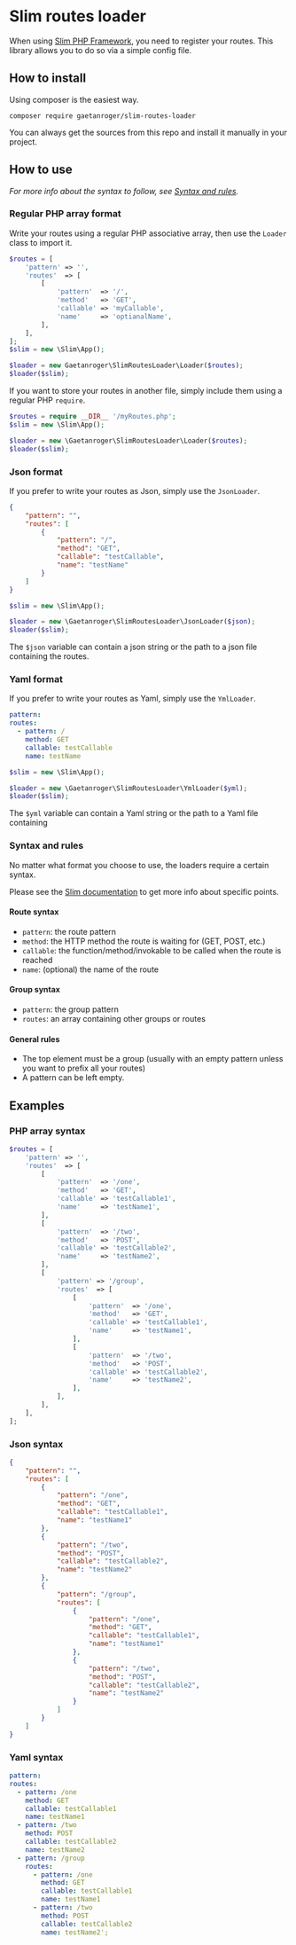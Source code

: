 # Slim routes loader
When using [Slim PHP Framework](https://www.slimframework.com/),
you need to register your routes. This library allows you to do so
via a simple config file.
## How to install
Using composer is the easiest way.
```
composer require gaetanroger/slim-routes-loader
```
You can always get the sources from this repo and install
it manually in your project.

## How to use
*For more info about the syntax to follow, see [Syntax and rules](#syntax-and-rules).*
### Regular PHP array format
Write your routes using a regular PHP associative array,
then use the `Loader` class to import it.
```php
$routes = [
    'pattern' => '',
    'routes'  => [
        [
            'pattern'  => '/',
            'method'   => 'GET',
            'callable' => 'myCallable',
            'name'     => 'optianalName',
        ],
    ],
];
$slim = new \Slim\App();

$loader = new Gaetanroger\SlimRoutesLoader\Loader($routes);
$loader($slim);
```
If you want to store your routes in another file, simply include them
using a regular PHP `require`.
```php
$routes = require __DIR__ '/myRoutes.php';
$slim = new \Slim\App();

$loader = new \Gaetanroger\SlimRoutesLoader\Loader($routes);
$loader($slim);
```
### Json format
If you prefer to write your routes as Json, simply use the `JsonLoader`.
```json
{
    "pattern": "",
    "routes": [
        {
            "pattern": "/",
            "method": "GET",
            "callable": "testCallable",
            "name": "testName"
        }
    ]
}
```
```php
$slim = new \Slim\App();

$loader = new \Gaetanroger\SlimRoutesLoader\JsonLoader($json);
$loader($slim);
```
The `$json` variable can contain a json string or the path to a json file containing 
the routes.
### Yaml format
If you prefer to write your routes as Yaml, simply use the `YmlLoader`.
```yaml
pattern:
routes:
  - pattern: /
    method: GET
    callable: testCallable
    name: testName
```
```php
$slim = new \Slim\App();

$loader = new \Gaetanroger\SlimRoutesLoader\YmlLoader($yml);
$loader($slim);
```
The `$yml` variable can contain a Yaml string or the path to a Yaml file containing 

### Syntax and rules
No matter what format you choose to use, the loaders require a certain syntax.

Please see the [Slim documentation](https://www.slimframework.com/docs/objects/router.html) 
to get more info about specific points.

#### Route syntax
* `pattern`: the route pattern
* `method`: the HTTP method the route is waiting for (GET, POST, etc.)
* `callable`: the function/method/invokable to be called when the route is reached
* `name`: (optional) the name of the route

#### Group syntax
* `pattern`: the group pattern
* `routes`: an array containing other groups or routes

#### General rules
* The top element must be a group (usually with an empty pattern unless you want to prefix all your routes)
* A pattern can be left empty.

## Examples
### PHP array syntax
```php
$routes = [
    'pattern' => '',
    'routes'  => [
        [
            'pattern'  => '/one',
            'method'   => 'GET',
            'callable' => 'testCallable1',
            'name'     => 'testName1',
        ],
        [
            'pattern'  => '/two',
            'method'   => 'POST',
            'callable' => 'testCallable2',
            'name'     => 'testName2',
        ],
        [
            'pattern' => '/group',
            'routes'  => [
                [
                    'pattern'  => '/one',
                    'method'   => 'GET',
                    'callable' => 'testCallable1',
                    'name'     => 'testName1',
                ],
                [
                    'pattern'  => '/two',
                    'method'   => 'POST',
                    'callable' => 'testCallable2',
                    'name'     => 'testName2',
                ],
            ],
        ],
    ],
];
```
### Json syntax
```json
{
    "pattern": "",
    "routes": [
        {
            "pattern": "/one",
            "method": "GET",
            "callable": "testCallable1",
            "name": "testName1"
        },
        {
            "pattern": "/two",
            "method": "POST",
            "callable": "testCallable2",
            "name": "testName2"
        },
        {
            "pattern": "/group",
            "routes": [
                {
                    "pattern": "/one",
                    "method": "GET",
                    "callable": "testCallable1",
                    "name": "testName1"
                },
                {
                    "pattern": "/two",
                    "method": "POST",
                    "callable": "testCallable2",
                    "name": "testName2"
                }
            ]
        }
    ]
}
```
### Yaml syntax
```yaml
pattern:
routes:
  - pattern: /one
    method: GET
    callable: testCallable1
    name: testName1
  - pattern: /two
    method: POST
    callable: testCallable2
    name: testName2
  - pattern: /group
    routes:
      - pattern: /one
        method: GET
        callable: testCallable1
        name: testName1
      - pattern: /two
        method: POST
        callable: testCallable2
        name: testName2';
```